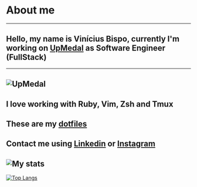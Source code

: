 # About me
---
## Hello, my name is Vinícius Bispo, currently I'm working on [UpMedal](https://99run.com) as Software Engineer (FullStack)
---
![UpMedal](https://www.upmedal.com/favicon.ico)
---
I love working with Ruby, Vim, Zsh and Tmux
---
These are my [dotfiles](https://github.com/vinibispo/dotfiles)
---
Contact me using [Linkedin](https://www.linkedin.com/in/vinibispo16/) or [Instagram](https://instagram.com/vinibispodev)
---

![My stats](https://github-readme-stats.vercel.app/api?username=vinibispo&theme=onedark&show_icons=true)
---
[![Top Langs](https://github-readme-stats.vercel.app/api/top-langs/?username=vinibispo&layout=compact&theme=onedark)](https://github.com/anuraghazra/github-readme-stats)
